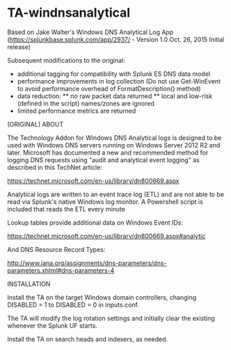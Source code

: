 # TA-windnsanalytical
Based on Jake Walter's Windows DNS Analytical Log App (https://splunkbase.splunk.com/app/2937/  - Version 1.0  Oct. 26, 2015  Initial release)

Subsequent modifications to the original:
* additional tagging for compatibility with Splunk ES DNS data model
* performance improvements in log collection  (Do not use Get-WinEvent to avoid performance overhead of FormatDescription() method)
* data reduction:
** no raw packet data returned
** local and low-risk (defined in the script) names/zones are ignored
* limited performance metrics are returned


(ORIGINAL) ABOUT

The Technology Addon for Windows DNS Analytical logs is designed to be used with Windows DNS servers running on Windows Server 2012 R2 and later. Microsoft has documented a new and recommended method for logging DNS requests using "audit and analytical event logging" as described in this TechNet article:

https://technet.microsoft.com/en-us/library/dn800669.aspx

Analytical logs are written to an event trace log (ETL) and are not able to be read via Splunk's native Windows log monitor. A Powershell script is included that reads the ETL every minute

Lookup tables provide additional data on Windows Event IDs:

https://technet.microsoft.com/en-us/library/dn800669.aspx#analytic

And DNS Resource Record Types:

http://www.iana.org/assignments/dns-parameters/dns-parameters.xhtml#dns-parameters-4

INSTALLATION

Install the TA on the target Windows domain controllers, changing DISABLED = 1 to DISABLED = 0 in inputs.conf.

The TA will modify the log rotation settings and initially clear the existing whenever the Splunk UF starts.

Install the TA on search heads and indexers, as needed.

